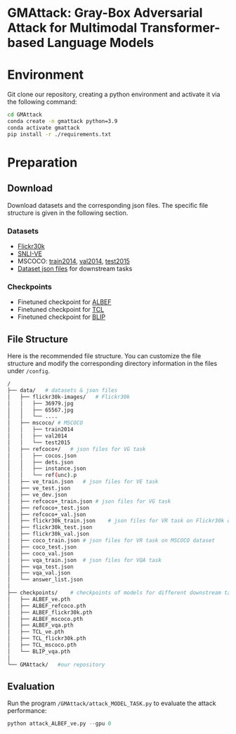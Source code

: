 # GMAttack: Gray-Box Adversarial Attack for Multimodal Transformer-based Language Models
# Environment
Git clone our repository, creating a python environment and activate it via the following command: 
```bash
cd GMAttack
conda create -n gmattack python=3.9
conda activate gmattack
pip install -r ./requirements.txt
```
# Preparation
## Download
Download datasets and the corresponding json files. The specific file structure is given in the following section.
### Datasets
- [Flickr30k](http://shannon.cs.illinois.edu/DenotationGraph/)
- [SNLI-VE](https://github.com/necla-ml/SNLI-VE)
- MSCOCO: [train2014](http://images.cocodataset.org/zips/train2014.zip), [val2014](http://images.cocodataset.org/zips/val2014.zip), [test2015](http://images.cocodataset.org/zips/test2015.zip)
- [Dataset json files](https://github.com/salesforce/ALBEF) for downstream tasks
### Checkpoints
- Finetuned checkpoint for [ALBEF](https://github.com/salesforce/ALBEF)
- Finetuned checkpoint for [TCL](https://github.com/uta-smile/TCL)
- Finetuned checkpoint for [BLIP](https://storage.googleapis.com/sfr-vision-language-research/BLIP/models/model_vqa.pth)
## File Structure
Here is the recommended file structure. You can customize the file structure and modify the corresponding directory information in the files under `/config`.
```bash
/
├── data/	# datasets & json files
│   ├── flickr30k-images/	# Flickr30k
│   │   ├── 36979.jpg
│   │   ├── 65567.jpg
│   │   └── ....
│   ├── mscoco/	# MSCOCO
│   │   ├── train2014
│   │   ├── val2014
│   │   └── test2015
│   ├── refcoco+/	# json files for VG task
│   │   ├── cocos.json
│   │   ├── dets.json
│   │   ├── instance.json
│   │   └── ref(unc).p
│   ├── ve_train.json	# json files for VE task
│   ├── ve_test.json
│   ├── ve_dev.json
│   ├── refcoco+_train.json	# json files for VG task
│   ├── refcoco+_test.json
│   ├── refcoco+_val.json
│   ├── flickr30k_train.json	# json files for VR task on Flickr30k dataset
│   ├── flickr30k_test.json
│   ├── flickr30k_val.json
│   ├── coco_train.json	# json files for VR task on MSCOCO dataset
│   ├── coco_test.json
│   ├── coco_val.json
│   ├── vqa_train.json	# json files for VQA task
│   ├── vqa_test.json
│   ├── vqa_val.json
│   └── answer_list.json
│
├── checkpoints/	# checkpoints of models for different downstream tasks
│   ├── ALBEF_ve.pth
│   ├── ALBEF_refcoco.pth
│   ├── ALBEF_flickr30k.pth
│   ├── ALBEF_mscoco.pth
│   ├── ALBEF_vqa.pth
│   ├── TCL_ve.pth
│   ├── TCL_flickr30k.pth
│   ├── TCL_mscoco.pth
│   └── BLIP_vqa.pth
│
└── GMAttack/	#our repository
```
## Evaluation
Run the program `/GMAttack/attack_MODEL_TASK.py` to evaluate the attack performance:

```python
python attack_ALBEF_ve.py --gpu 0
```
